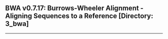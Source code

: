 ## BWA v0.7.17: Burrows-Wheeler Alignment - Aligning Sequences to a Reference [Directory: 3_bwa]
---